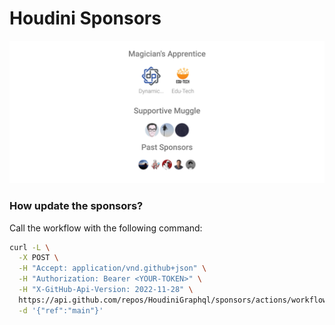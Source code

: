 # Houdini Sponsors

![Sponsors](https://raw.githubusercontent.com/HoudiniGraphql/sponsors/main/generated/sponsors.svg)

### How update the sponsors?

Call the workflow with the following command:

```bash
curl -L \
  -X POST \
  -H "Accept: application/vnd.github+json" \
  -H "Authorization: Bearer <YOUR-TOKEN>" \
  -H "X-GitHub-Api-Version: 2022-11-28" \
  https://api.github.com/repos/HoudiniGraphql/sponsors/actions/workflows/generate.yml/dispatches \
  -d '{"ref":"main"}'
```
